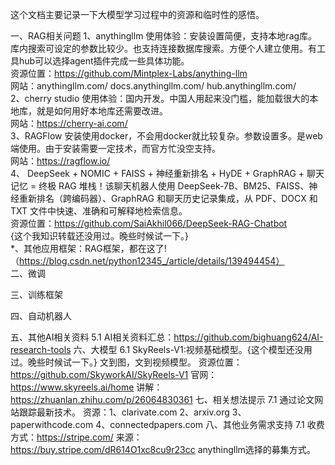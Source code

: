 这个文档主要记录一下大模型学习过程中的资源和临时性的感悟。

一、RAG相关问题
	1、anythingllm 使用体验：安装设置简便，支持本地rag库。库内搜索可设定的参数比较少。也支持连接数据库搜索。方便个人建立使用。有工具hub可以选择agent插件完成一些具体功能。  
		资源位置：https://github.com/Mintplex-Labs/anything-llm  
		网站：anythingllm.com/ docs.anythingllm.com/ hub.anythingllm.com/  
	2、cherry studio 使用体验：国内开发。中国人用起来没门槛，能加载很大的本地库，就是如何用好本地库还需要改进。  
 		网站：https://cherry-ai.com/  
   	3、RAGFlow 安装使用docker，不会用docker就比较复杂。参数设置多。是web端使用。由于安装需要一定技术，而官方忙没空支持。  
    		网站：https://ragflow.io/  
  	4、 DeepSeek + NOMIC + FAISS + 神经重新排名 + HyDE + GraphRAG + 聊天记忆 = 终极 RAG 堆栈！该聊天机器人使用 DeepSeek-7B、BM25、FAISS、神经重新排名（跨编码器）、GraphRAG 和聊天历史记录集成，从 PDF、DOCX 和 TXT 文件中快速、准确和可解释地检索信息。  
   		资源位置：https://github.com/SaiAkhil066/DeepSeek-RAG-Chatbot  
     		{这个我知识转载还没用过。晚些时候试一下。}  
	*、其他应用框架：RAG框架，都在这了!（https://blog.csdn.net/python12345_/article/details/139494454）  
二、微调

三、训练框架

四、自动机器人

五、其他AI相关资料
	5.1 AI相关资料汇总：https://github.com/bighuang624/AI-research-tools
六、大模型
	6.1 SkyReels-V1:视频基础模型。{这个模型还没用过。晚些时候试一下。} 文到图，文到视频模型。
 		资源位置：https://github.com/SkyworkAI/SkyReels-V1
   		官网：https://www.skyreels.ai/home
   		讲解：https://zhuanlan.zhihu.com/p/26064830361
七、相关想法提示
	7.1 通过论文网站跟踪最新技术。
 		资源：1、clarivate.com 2、arxiv.org 3、paperwithcode.com 4、connectedpapers.com
八、其他业务需求支持
	7.1 收费方式：https://stripe.com/  来源：https://buy.stripe.com/dR614O1xc8cu9r23cc  anythingllm选择的募集方式。
 
